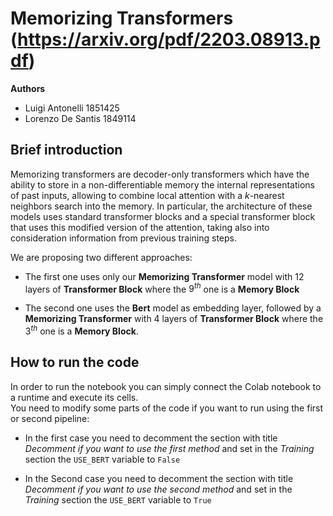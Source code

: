 # Memorizing Transformers (https://arxiv.org/pdf/2203.08913.pdf)
**Authors**
* Luigi Antonelli 1851425
* Lorenzo De Santis 1849114

## Brief introduction
Memorizing transformers are decoder-only transformers which have the ability to store in a non-differentiable memory the internal representations of past inputs, allowing to combine local attention with a $k$-nearest neighbors search into the memory. In particular, the architecture of these models uses standard transformer blocks and a special transformer block that uses this modified version of the attention, taking also into consideration information from previous training steps.

We are proposing two different approaches:
* The first one uses only our **Memorizing Transformer** model with 12 layers of **Transformer Block** where the $9^{th}$ one is a **Memory Block**

* The second one uses the **Bert** model as embedding layer, followed by a **Memorizing Transformer** with 4 layers of **Transformer Block** where the $3^{th}$ one is a **Memory Block**.

## How to run the code
In order to run the notebook you can simply connect the Colab notebook to a runtime and execute its cells.  
You need to modify some parts of the code if you want to run using the first or second pipeline:
* In the first case you need to decomment the section with title *Decomment if you want to use the first method* and set in the *Training* section the `USE_BERT` variable to `False`

* In the Second case you need to decomment the section with title *Decomment if you want to use the second method* and set in the *Training* section the `USE_BERT` variable to `True`
